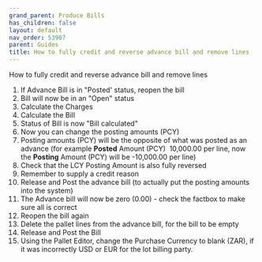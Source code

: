 ```yaml
---
grand_parent: Produce Bills
has_children: false
layout: default
nav_order: 53907
parent: Guides
title: How to fully credit and reverse advance bill and remove lines
---
```


How to fully credit and reverse advance bill and remove lines

1. If Advance Bill is in "Posted' status, reopen the bill
2. Bill will now be in an "Open" status
3. Calculate the Charges
4. Calculate the Bill
5. Status of Bill is now "Bill calculated"
6. Now you can change the posting amounts (PCY)
7. Posting amounts (PCY) will be the opposite of what was posted as an advance (for example **Posted** Amount (PCY)  10,000.00 per line, now the **Posting** Amount (PCY) will be -10,000.00 per line)
8. Check that the LCY Posting Amount is also fully reversed
9. Remember to supply a credit reason
10. Release and Post the advance bill (to actually put the posting amounts into the system)
11. The Advance bill will now be zero (0.00) - check the factbox to make sure all is correct
12. Reopen the bill again
13. Delete the pallet lines from the advance bill, for the bill to be empty
14. Release and Post the Bill
15. Using the Pallet Editor, change the Purchase Currency to blank (ZAR), if it was incorrectly USD or EUR for the lot billing party.